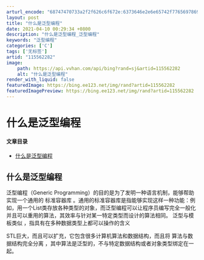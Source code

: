 ```yaml
---
arturl_encode: "68747470733a2f2f626c6f672e:6373646e2e6e65742f77656978696e5f34323433383739372f:61727469636c652f64657461696c732f313135353632323832"
layout: post
title: "什么是泛型编程"
date: 2021-04-10 00:29:34 +0800
description: "什么是泛型编程_泛型编程"
keywords: "泛型编程"
categories: ['C']
tags: ['无标签']
artid: "115562282"
image:
    path: https://api.vvhan.com/api/bing?rand=sj&artid=115562282
    alt: "什么是泛型编程"
render_with_liquid: false
featuredImage: https://bing.ee123.net/img/rand?artid=115562282
featuredImagePreview: https://bing.ee123.net/img/rand?artid=115562282
---
```


# 什么是泛型编程

#### 文章目录

* [什么是泛型编程](#_1)

## 什么是泛型编程

泛型编程（Generic Programming）的目的是为了发明一种语言机制，能够帮助实现一个通用的
标准容器库
。通用的标准容器库是指能够实现这样一种功能：例如，用一个List类存放各种类型的对象，而泛型编程可以让程序员编写完全一般化并且可以重用的算法，其效率与针对某一特定类型而设计的算法相同。
泛型与模板类似
，指具有在多种数据类型上都可以操作的含义

STL巨大，而且可以扩充，它包含很多计算机算法和数据结构，而且将
算法与数据结构完全分离
，其中算法是泛型的，不与特定数据结构或者对象类型绑定在一起。